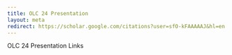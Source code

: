 ```yaml
---
title: OLC 24 Presentation
layout: meta
redirect: https://scholar.google.com/citations?user=sfO-kFAAAAAJ&hl=en
---
```

OLC 24 Presentation Links
